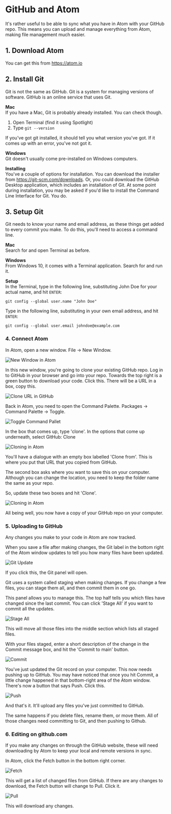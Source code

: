 # GitHub and Atom

It's rather useful to be able to sync what you have in Atom with your GitHub repo. This means you can upload and manage everything from Atom, making file management much easier.

## 1. Download Atom

You can get this from <https://atom.io>

## 2. Install Git

Git is not the same as GitHub. Git is a system for managing versions of software. GitHub is an online service that uses Git.

**Mac**  
If you have a Mac, Git is probably already installed. You can check though.

1. Open Terminal (find it using Spotlight)
2. Type `git --version`

If you've got git installed, it should tell you what version you've got. If it comes up with an error, you've not got it.

**Windows**  
Git doesn't usually come pre-installed on Windows computers.

**Installing**  
You've a couple of options for installation. You can download the installer from <https://git-scm.com/downloads>. Or, you could download the GitHub Desktop application, which includes an installation of Git. At some point during installation, you may be asked if you'd like to install the Command Line Interface for Git. You do.

## 3. Setup Git

Git needs to know your name and email address, as these things get added to every commit you make. To do this, you'll need to access a command line.

**Mac**  
Search for and open Terminal as before.

**Windows**  
From Windows 10, it comes with a Terminal application. Search for and run it.

**Setup**  
In the Terminal, type in the following line, substituting John Doe for your actual name, and hit `ENTER`:

```
git config --global user.name "John Doe"
```

Type in the following line, substituting in your own email address, and hit `ENTER`:

```
git config --global user.email johndoe@example.com
```

### 4. Connect Atom

In Atom, open a new window. File -> New Window.

![New Window in Atom](https://thomcorah.github.io/dmu-multimedia/resources/img/sync-atom-github/Atom-new-window.png)

In this new window, you're going to clone your existing GitHub repo. Log in to GitHub in your browser and go into your repo. Towards the top right is a green button to download your code. Click this. There will be a URL in a box, copy this.

![Clone URL in GitHub](https://thomcorah.github.io/dmu-multimedia/resources/img/sync-atom-github/github-clone-url.png)

Back in Atom, you need to open the Command Palette. Packages -> Command Palette -> Toggle.

![Toggle Command Pallet](https://thomcorah.github.io/dmu-multimedia/resources/img/sync-atom-github/Atom-toggle-cm.png)

In the box that comes up, type 'clone'. In the options that come up underneath, select GitHub: Clone

![Cloning in Atom](https://thomcorah.github.io/dmu-multimedia/resources/img/sync-atom-github/atom-github-clone.png)

You'll have a dialogue with an empty box labelled 'Clone from'. This is where you put that URL that you copied from GitHub.

The second box asks where you want to save this on your computer. Although you can change the location, you need to keep the folder name the same as your repo.

So, update these two boxes and hit 'Clone'.

![Cloning in Atom](https://thomcorah.github.io/dmu-multimedia/resources/img/sync-atom-github/atom-github-clone-2.png)

All being well, you now have a copy of your GitHub repo on your computer.

### 5. Uploading to GitHub

Any changes you make to your code in Atom are now tracked.

When you save a file after making changes, the Git label in the bottom right of the Atom window updates to tell you how many files have been updated.

![Git Update](https://thomcorah.github.io/dmu-multimedia/resources/img/sync-atom-github/atom-git-new.png)

If you click this, the Git panel will open.

Git uses a system called staging when making changes. If you change a few files, you can stage them all, and then commit them in one go.

This panel allows you to manage this. The top half tells you which files have changed since the last commit. You can click 'Stage All' if you want to commit all the updates.

![Stage All](https://thomcorah.github.io/dmu-multimedia/resources/img/sync-atom-github/atom-stage-all.png)

This will move all those files into the middle section which lists all staged files.

With your files staged, enter a short description of the change in the Commit message box, and hit the 'Commit to main' button.

![Commit](https://thomcorah.github.io/dmu-multimedia/resources/img/sync-atom-github/atom-commit.png)

You've just updated the Git record on your computer. This now needs pushing up to GitHub. You may have noticed that once you hit Commit, a little change happened in that bottom-right area of the Atom window. There's now a button that says Push. Click this.

![Push](https://thomcorah.github.io/dmu-multimedia/resources/img/sync-atom-github/atom-push.png)

And that's it. It'll upload any files you've just committed to GitHub.

The same happens if you delete files, rename them, or move them. All of those changes need committing to Git, and then pushing to Github.

### 6. Editing on github.com

If you make any changes on through the GitHub website, these will need downloading by Atom to keep your local and remote versions in sync.

In Atom, click the Fetch button in the bottom right corner.

![Fetch](https://thomcorah.github.io/dmu-multimedia/resources/img/sync-atom-github/atom-fetch.png)

This will get a list of changed files from GitHub. If there are any changes to download, the Fetch button will change to Pull. Click it.

![Pull](https://thomcorah.github.io/dmu-multimedia/resources/img/sync-atom-github/atom-pull.png)

This will download any changes.
